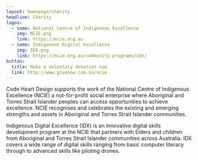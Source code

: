 ```yaml
---
layout: homepage/charity
headline: Charity
logos:
  - name: National Centre of Indigenous Excellence
    img: NCIE.png
    link: https://ncie.org.au
  - name: Indigenous Digital Excellence
    img: IDX.png
    link: https://ncie.org.au/community-programs/idx/
button:
  title: Make a voluntary donation now
  link: http://www.givenow.com.au/ncie
---
```


Code Heart Design supports the work of the National Centre of Indigenous Excellence (NCIE) a not-for-profit social enterprise where Aboriginal and Torres Strait
Islander peoples can access opportunities to achieve excellence.
NCIE recognises and celebrates the existing and emerging strengths and assets in Aboriginal and Torres Strait Islander communities.

Indigenous Digital Excellence (IDX) is an innovative digital skills development program at the NCIE that partners with Elders and children from Aboriginal and
Torres Strait Islander communities across Australia.
IDX covers a wide range of digital skills ranging from basic computer literacy through to advanced skills like piloting drones.
